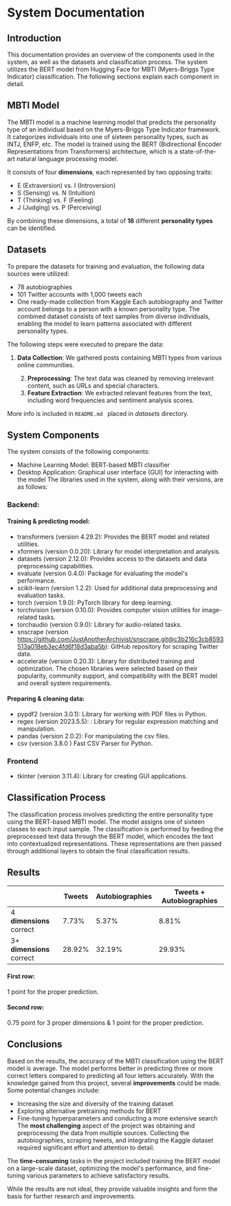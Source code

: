 # System Documentation
## Introduction 
This documentation provides an overview of the components used in the system, as well as the datasets and classification process. The system utilizes the BERT model from Hugging Face for MBTI (Myers-Briggs Type Indicator) classification. The following sections explain each component in detail.
## MBTI Model
The MBTI model is a machine learning model that predicts the personality type of an individual based on the Myers-Briggs Type Indicator framework. It categorizes individuals into one of sixteen personality types, such as INTJ, ENFP, etc. The model is trained using the BERT (Bidirectional Encoder Representations from Transformers) architecture, which is a state-of-the-art natural language processing model.
 

It consists of four **dimensions**, each represented by two opposing traits:

- E (Extraversion) vs. I (Introversion)
- S (Sensing) vs. N (Intuition)
- T (Thinking) vs. F (Feeling)
- J (Judging) vs. P (Perceiving)


By combining these dimensions, a total of **16** different **personality types** can be identified.

## Datasets
To prepare the datasets for training and evaluation, the following data sources were utilized:

- 78 autobiographies
- 101 Twitter accounts with 1,000 tweets each
- One ready-made collection from Kaggle
Each autobiography and Twitter account belongs to a person with a known personality type. The combined dataset consists of text samples from diverse individuals, enabling the model to learn patterns associated with different personality types.

The following steps were executed to prepare the data:

1. **Data Collection**: We gathered posts containing MBTI types from various online communities.

    2. **Preprocessing**: The text data was cleaned by removing irrelevant content, such as URLs and special characters.
    3. **Feature Extraction**: We extracted relevant features from the text, including word frequencies and sentiment analysis scores.



More info is included in  ```README.md ``` placed in *datasets* directory.

## System Components
The system consists of the following components:

- Machine Learning Model: BERT-based MBTI classifier
- Desktop Application: Graphical user interface (GUI) for interacting with the model
The libraries used in the system, along with their versions, are as follows:
### Backend:
#### Training & predicting  **model**:
- transformers (version 4.29.2): Provides the BERT model and related utilities.
- xformers (version 0.0.20): Library for model interpretation and analysis.
- datasets (version 2.12.0): Provides access to the datasets and data preprocessing capabilities.
- evaluate (version 0.4.0): Package for evaluating the model's performance.
- scikit-learn (version 1.2.2): Used for additional data preprocessing and evaluation tasks.
- torch (version 1.9.0): PyTorch library for deep learning.
- torchvision (version 0.10.0): Provides computer vision utilities for image-related tasks.
- torchaudio (version 0.9.0): Library for audio-related tasks.
- snscrape (version https://github.com/JustAnotherArchivist/snscrape.git@c3b216c3cb8593513a018eb3ec4fd6f18d3aba5b): GitHub repository for scraping Twitter data.
- accelerate (version 0.20.3): Library for distributed training and optimization.
The chosen libraries were selected based on their popularity, community support, and compatibility with the BERT model and overall system requirements.
#### Preparing & cleaning **data**:
- pypdf2 (version 3.0.1): Library for working with PDF files in Python.
- regex (version 2023.5.5): : Library for regular expression matching and manipulation.
- pandas (version 2.0.2): For manipulating the csv files.
- csv (version 3.8.0 ) Fast CSV Parser for Python.

### Frontend
- tkinter (version 3.11.4): Library for creating GUI applications.

## Classification Process
The classification process involves predicting the entire personality type using the BERT-based MBTI model. The model assigns one of sixteen classes to each input sample. The classification is performed by feeding the preprocessed text data through the BERT model, which encodes the text into contextualized representations. These representations are then passed through additional layers to obtain the final classification results.

## Results
||                Tweets|Autobiographies|Tweets + Autobiographies|
| ---------------------| ------ | ----- | -----------------------|
| 4 **dimensions** correct | 7.73%  | 5.37% | 8.81%                  |
| 3+ **dimensions** correct| 28.92% | 32.19%| 29.93%                 |

#### First row: 
1 point for the proper prediction.

#### Second row:
 0.75 point for 3 proper dimensions & 1 point for the proper prediction.

## Conclusions
Based on the results, the accuracy of the MBTI classification using the BERT model is average. The model performs better in predicting three or more correct letters compared to predicting all four letters accurately. With the knowledge gained from this project, several **improvements** could be made. Some potential changes include:

- Increasing the size and diversity of the training dataset
- Exploring alternative pretraining methods for BERT
- Fine-tuning hyperparameters and conducting a more extensive search
The **most challenging** aspect of the project was obtaining and preprocessing the data from multiple sources. Collecting the autobiographies, scraping tweets, and integrating the Kaggle dataset required significant effort and attention to detail.

The **time-consuming** tasks in the project included training the BERT model on a large-scale dataset, optimizing the model's performance, and fine-tuning various parameters to achieve satisfactory results.

While the results are not ideal, they provide valuable insights and form the basis for further research and improvements.